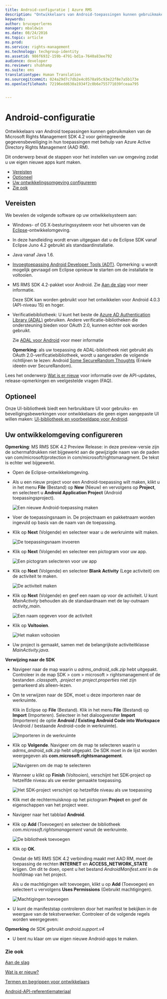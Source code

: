 ```yaml
---
title: Android-configuratie | Azure RMS
description: "Ontwikkelaars van Android-toepassingen kunnen gebruikmaken van de Microsoft Rights Management SDK 4.2 voor geïntegreerde gegevensbeveiliging in hun toepassingen."
keywords: 
author: bruceperlerms
manager: mbaldwin
ms.date: 08/24/2016
ms.topic: article
ms.prod: 
ms.service: rights-management
ms.technology: techgroup-identity
ms.assetid: 986f6932-159b-4791-bd1a-7640a83ee792
audience: developer
ms.reviewer: shubhamp
ms.suite: ems
translationtype: Human Translation
ms.sourcegitcommit: 024a29d7c7db2e4c0578a95c93e22f8e7a5b173e
ms.openlocfilehash: 72196edd630a1934f2c0b6e755771039fceaa795


---
```


# Android-configuratie

Ontwikkelaars van Android toepassingen kunnen gebruikmaken van de Microsoft Rights Management SDK 4.2 voor geïntegreerde gegevensbeveiliging in hun toepassingen met behulp van Azure Active Directory Rights Management (AAD RM).

Dit onderwerp bevat de stappen voor het instellen van uw omgeving zodat u uw eigen nieuwe apps kunt maken.

-   [Vereisten](#prerequisites)
-   [Optioneel](#optional)
-   [Uw ontwikkelingsomgeving configureren](#configuring-your-development-environment_)
-   [Zie ook](#see-also)

## Vereisten

We bevelen de volgende software op uw ontwikkelsysteem aan:

-   Windows- of OS X-besturingssysteem voor het uitvoeren van de [Eclipse](http://www.oracle.com/technetwork/java/javase/downloads/jre7-downloads-1880261.html)-ontwikkelomgeving.
-   In deze handleiding wordt ervan uitgegaan dat u de Eclipse SDK vanaf Eclipse Juno 4.2 gebruikt als standaardinstallatie.
-   Java vanaf Java 1.6.
-   [Invoegtoepassing Android Developer Tools (ADT)](http://developer.android.com/sdk/installing/index.html). Opmerking: u wordt mogelijk gevraagd om Eclipse opnieuw te starten om de installatie te voltooien.

     

-   MS RMS SDK 4.2-pakket voor Android. Zie [Aan de slag](get-started.md) voor meer informatie.

    Deze SDK kan worden gebruikt voor het ontwikkelen voor Android 4.0.3 (API-niveau 15) en hoger.

-   Verificatiebibliotheek: U kunt het beste de [Azure AD Authentication Library (ADAL)](https://msdn.microsoft.com/library/jj573266.aspx) gebruiken. Andere verificatie-bibliotheken die ondersteuning bieden voor OAuth 2.0, kunnen echter ook worden gebruikt.

    Zie [ADAL voor Android](https://github.com/MSOpenTech/azure-activedirectory-library-for-android) voor meer informatie

    **Opmerking**: als uw toepassing de ADAL-bibliotheek niet gebruikt als OAuth 2.0-verificatiebibliotheek, wordt u aangeraden de volgende richtlijnen te lezen: Android [Some SecureRandom Thoughts](http://android-developers.blogspot.com/2013/08/some-securerandom-thoughts.html) (Enkele ideeën over SecureRandom).

     

Lees het onderwerp [Wat is er nieuw](release-notes.md) voor informatie over de API-updates, release-opmerkingen en veelgestelde vragen (FAQ).

## Optioneel

Onze UI-bibliotheek biedt een herbruikbare UI voor gebruiks- en beveiligingsbewerkingen voor ontwikkelaars die geen eigen aangepaste UI willen maken: [UI-bibliotheek en voorbeeldapp voor Android](https://github.com/AzureAD/rms-sdk-ui-for-android).

## Uw ontwikkelomgeving configureren

**Opmerking**: MS RMS SDK 4.2 Preview Release: in deze preview-versie zijn de schermafdrukken niet bijgewerkt aan de gewijzigde naam van de paden van com/microsoft/protection in com/microsoft/rightsmanagment. De tekst is echter wel bijgewerkt.

 
-   Open de Eclipse-ontwikkelomgeving.
-   Als u een nieuw project voor een Android-toepassing wilt maken, klikt u in het menu **File** (Bestand) op **New** (Nieuw) en vervolgens op **Project**, en selecteert u **Android Application Project** (Android toepassingsproject).

    ![Een nieuwe Android-toepassing maken](../media/Android-setup-01c.png)

-   Voer de toepassingsnaam in. De projectnaam en pakketnaam worden ingevuld op basis van de naam van de toepassing.
-   Klik op **Next** (Volgende) en selecteer waar u de werkruimte wilt maken.

    ![De toepassingsnaam invoeren](../media/Android-setup-02a.jpg)

-   Klik op **Next** (Volgende) en selecteer een pictogram voor uw app.

    ![Een pictogram selecteren voor uw app](../media/Android-setup-03.png)

-   Klik op **Next** (Volgende) en selecteer **Blank Activity** (Lege activiteit) om de activiteit te maken.

    ![De activiteit maken](../media/Android-setup-04.png)

-   Klik op **Next** (Volgende) en geef een naam op voor de activiteit. U kunt *MainActivity* behouden als de standaardnaam met de lay-outnaam *activity\_main*.

    ![Een naam opgeven voor de activiteit](../media/Android-setup-05a.jpg)

-   Klik op **Voltooien**.

    ![Het maken voltooien](../media/Android-setup-06.jpg)

-   Uw project is gemaakt, samen met de belangrijkste activiteitklasse *MainActivity.java*.

**Verwijzing naar de SDK**

-   Navigeer naar de map waarin u *adrms\_android\_sdk.zip* hebt uitgepakt. Controleer in de map SDK > com > microsoft > rightsmanagement of de bestanden *.classpath*, *.project* en *project.properties* niet zijn gemarkeerd als alleen-lezen.
-   Om te verwijzen naar de SDK, moet u deze importeren naar de werkruimte.

    Klik in Eclipse op **File** (Bestand). Klik in het menu **File** (Bestand) op **Import** (Importeren). Selecteer in het dialoogvenster **Import** (Importeren) de optie **Android / Existing Android Code into Workspace** (Android / bestaande Android-code in werkruimte).

    ![Importeren in de werkruimte](../media/Android-setup-07.png)

-   Klik op **Volgende**. Navigeer om de map te selecteren waarin u *adrms\_android\_sdk.zip* hebt uitgepakt. De SDK moet in de lijst worden weergegeven als **com.microsoft.rightsmanagement**.

    ![Navigeren om de map te selecteren](../media/Android-setup-08c.jpg)

-   Wanneer u klikt op **Finish** (Voltooien), verschijnt het SDK-project op hetzelfde niveau als uw eerder gemaakte toepassing.

    ![Het SDK-project verschijnt op hetzelfde niveau als uw toepassing](../media/Android-setup-09.jpg)

-   Klik met de rechtermuisknop op het pictogram **Project** en geef de eigenschappen van het project weer.
-   Navigeer naar het tabblad **Android**.
-   Klik op **Add** (Toevoegen) en selecteer de bibliotheek *com.microsoft.rightsmanagement* vanuit de werkruimte.

    ![De bibliotheek toevoegen](../media/Android-setup-10b.jpg)

-   Klik op **OK**.

    Omdat de MS RMS SDK 4.2 verbinding maakt met AAD RM, moet de toepassing de rechten **INTERNET** en **ACCESS\_NETWORK\_STATE** krijgen. Om dit te doen, opent u het bestand *AndroidManifest.xml* in de hoofdmap van het project.

    Als u de machtigingen wilt toevoegen, klikt u op **Add** (Toevoegen) en selecteert u vervolgens **Uses Permissions** (Gebruikt machtigingen).

    ![Machtigingen toevoegen](../media/Android-setup-11d.jpg)

-   U kunt de manifeststap controleren door het manifest te bekijken in de weergave van de tekstverwerker. Controleer of de volgende regels worden weergegeven:


    <uses-sdk      android:minSdkVersion="15"      android:targetSdkVersion="19"/> <uses-permission android:name="android.permission.INTERNET"/> <uses-permission android:name="android.permission.ACCESS_NETWORK_STATE"/> <uses-permission/>


**Opmerking** de SDK gebruikt *android.support.v4*

-   U bent nu klaar om uw eigen nieuwe Android-apps te maken.

### Zie ook

[Aan de slag](get-started.md)

[Wat is er nieuw?](release-notes.md)

[Termen en begrippen voor ontwikkelaars](core-concepts.md)

[Android-API-referentiemateriaal](android-namespaces.md)

 

 



<!--HONumber=Aug16_HO4-->


